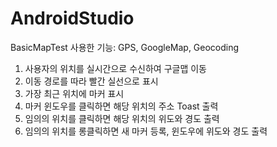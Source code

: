 # AndroidStudio

BasicMapTest
사용한 기능: GPS, GoogleMap, Geocoding
1. 사용자의 위치를 실시간으로 수신하여 구글맵 이동
2. 이동 경로를 따라 빨간 실선으로 표시
3. 가장 최근 위치에 마커 표시
4. 마커 윈도우를 클릭하면 해당 위치의 주소 Toast 출력
5. 임의의 위치를 클릭하면 해당 위치의 위도와 경도 출력
6. 임의의 위치를 롱클릭하면 새 마커 등록, 윈도우에 위도와 경도 출력
